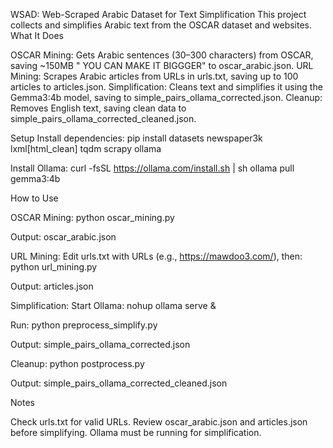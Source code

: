 WSAD: Web-Scraped Arabic Dataset for Text Simplification
This project collects and simplifies Arabic text from the OSCAR dataset and websites.
What It Does

OSCAR Mining: Gets Arabic sentences (30–300 characters) from OSCAR, saving ~150MB " YOU  CAN MAKE IT BIGGGER" to oscar_arabic.json.
URL Mining: Scrapes Arabic articles from URLs in urls.txt, saving up to 100 articles to articles.json.
Simplification: Cleans text and simplifies it using the Gemma3:4b model, saving to simple_pairs_ollama_corrected.json.
Cleanup: Removes English text, saving clean data to simple_pairs_ollama_corrected_cleaned.json.

Setup
Install dependencies:
pip install datasets newspaper3k lxml[html_clean] tqdm scrapy ollama

Install Ollama:
curl -fsSL https://ollama.com/install.sh | sh
ollama pull gemma3:4b

How to Use

OSCAR Mining:
python oscar_mining.py

Output: oscar_arabic.json

URL Mining: Edit urls.txt with URLs (e.g., https://mawdoo3.com/), then:
python url_mining.py

Output: articles.json

Simplification: Start Ollama:
nohup ollama serve &

Run:
python preprocess_simplify.py

Output: simple_pairs_ollama_corrected.json

Cleanup:
python postprocess.py

Output: simple_pairs_ollama_corrected_cleaned.json


Notes

Check urls.txt for valid URLs.
Review oscar_arabic.json and articles.json before simplifying.
Ollama must be running for simplification.

